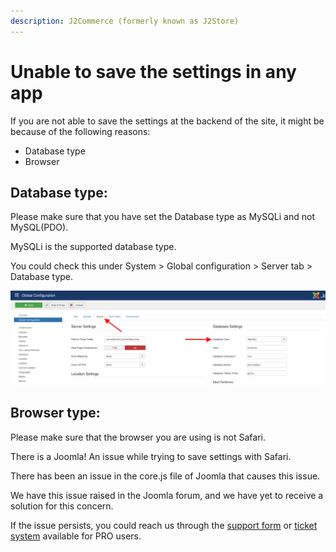 ```yaml
---
description: J2Commerce (formerly known as J2Store)
---
```


# Unable to save the settings in any app

If you are not able to save the settings at the backend of the site, it might be because of the following reasons:

* Database type
* Browser

## Database type: <a href="#database-type" id="database-type"></a>

Please make sure that you have set the Database type as MySQLi and not MySQL(PDO).

MySQLi is the supported database type.

You could check this under System > Global configuration > Server tab > Database type.

![Database type in Joomla configuration](https://raw.githubusercontent.com/j2store/doc-images/master/frequently-asked-questions/not-able-to-save-settings/database-type.png)

## Browser type: <a href="#browser-type" id="browser-type"></a>

Please make sure that the browser you are using is not Safari.

There is a Joomla! An issue while trying to save settings with Safari.

There has been an issue in the core.js file of Joomla that causes this issue.

We have this issue raised in the Joomla forum, and we have yet to receive a solution for this concern.

If the issue persists, you could reach us through the [support form](https://www.j2store.org/support/support-request-form.html) or [ticket system](https://www.j2store.org/my-account/priority-ticket-system.html) available for PRO users.
